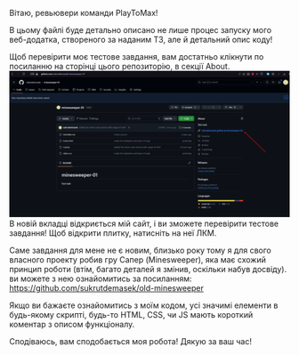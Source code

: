 Вітаю, ревьювери команди PlayToMax!

В цьому файлі буде детально описано не лише процес запуску мого веб-додатка, створеного за наданим ТЗ, але й детальний опис коду!

Щоб перевірити моє тестове завдання, вам достатньо клікнути по посиланню на сторінці цього репозиторію, в секції About.
![open-project](./img/open-project.png)
В новій вкладці відкриється мій сайт, і ви зможете перевірити тестове завдання!
Щоб відкрити плитку, натисніть на неї ЛКМ.

Саме завдання для мене не є новим, близько року тому я для свого власного проекту робив гру Сапер (Minesweeper), яка має схожий принцип роботи (втім, багато деталей я змінив, оскільки набув досвіду). ви можете з нею ознайомитись за посиланням: https://github.com/sukrutdemasek/old-minesweeper

Якщо ви бажаєте ознайомитись з моїм кодом, усі значимі елементи в будь-якому скрипті, будь-то HTML, CSS, чи JS мають короткий коментар з описом функціоналу.

Сподіваюсь, вам сподобається моя робота! Дякую за ваш час!
